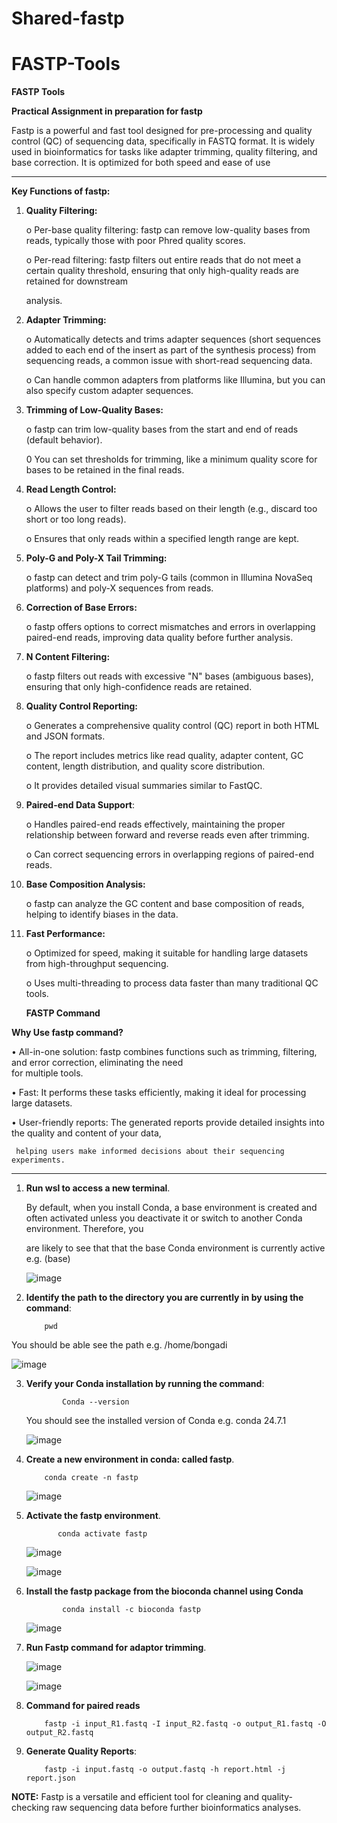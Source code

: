 # Shared-fastp

# FASTP-Tools

**FASTP Tools** 

**Practical Assignment in preparation for fastp**

Fastp is a powerful and fast tool designed for pre-processing and quality control (QC) of sequencing data, specifically in FASTQ format. It is widely used in bioinformatics for tasks like adapter trimming, quality filtering, and base correction. It is optimized for both speed and ease of use
_____________________________________________________________________________________________________________________________
**Key Functions of fastp:**

1.	**Quality Filtering:**

     o	Per-base quality filtering: fastp can remove low-quality bases from reads, typically those with poor Phred quality scores.

     o	Per-read filtering: fastp filters out entire reads that do not meet a certain quality threshold, ensuring that only high-quality reads are retained for downstream

  	analysis.

3.	**Adapter Trimming:**

  	   o	Automatically detects and trims adapter sequences (short sequences added to each end of the insert as part of the 
         synthesis process) from sequencing reads, a common issue with short-read sequencing data.

  	   o	Can handle common adapters from platforms like Illumina, but you can also specify custom adapter sequences.

5.	**Trimming of Low-Quality Bases:**

      o	fastp can trim low-quality bases from the start and end of reads (default behavior).

  	 0   You can set thresholds for trimming, like a minimum quality score for bases to be retained in the final reads.


7.	**Read Length Control:**
   
      o	Allows the user to filter reads based on their length (e.g., discard too short or too long reads).
  	
      o	Ensures that only reads within a specified length range are kept.

9.	**Poly-G and Poly-X Tail Trimming:**

  	o	fastp can detect and trim poly-G tails (common in Illumina NovaSeq platforms) and poly-X sequences from reads.

11.	**Correction of Base Errors:**

    o	fastp offers options to correct mismatches and errors in overlapping paired-end reads, improving data quality before further analysis.

12.	**N Content Filtering:**

    o	fastp filters out reads with excessive "N" bases (ambiguous bases), ensuring that only high-confidence reads are retained.

13.	**Quality Control Reporting:**
    
    o	Generates a comprehensive quality control (QC) report in both HTML and JSON formats.
   	
    o	The report includes metrics like read quality, adapter content, GC content, length distribution, and quality score distribution.
   	
    o	It provides detailed visual summaries similar to FastQC.

15.	**Paired-end Data Support**:
    
    o	Handles paired-end reads effectively, maintaining the proper relationship between forward and reverse reads even after trimming.
   	
    o	Can correct sequencing errors in overlapping regions of paired-end reads.
   	
17.	**Base Composition Analysis:**
    
    o	fastp can analyze the GC content and base composition of reads, helping to identify biases in the data.
   	
19.	**Fast Performance:**
    
    o	Optimized for speed, making it suitable for handling large datasets from high-throughput sequencing.
   	
    o	Uses multi-threading to process data faster than many traditional QC tools.

    **FASTP Command**

**Why Use fastp command?**

 •	All-in-one solution: fastp combines functions such as trimming, filtering, and error correction, eliminating the need      
      for multiple tools.
	
•    Fast: It performs these tasks efficiently, making it ideal for processing large datasets.

•	User-friendly reports: The generated reports provide detailed insights into the quality and content of your data,

     helping users make informed decisions about their sequencing experiments.


____________________________________________________________________________________________________________________________

1.	**Run wsl to access a **new** terminal**.

    By default, when you install Conda, a base environment is created and often activated unless you deactivate it or switch to another Conda environment. Therefore, you

  	are likely to see that that the base Conda environment is currently active e.g.  (base) 
 
       ![image](https://github.com/user-attachments/assets/2eb36a88-5da4-4836-b302-27177483d069)

2.	**Identify the path to the directory you are currently in by using the command**:  

            pwd
     
 You should be able see the path e.g.    /home/bongadi

     
  ![image](https://github.com/user-attachments/assets/7c74c800-db93-41af-b71c-8f2d445b8034)


3.	**Verify your Conda installation by running the command**:     

  	        	Conda --version 

  	 You should see the installed version of Conda e.g. conda 24.7.1

      ![image](https://github.com/user-attachments/assets/b6e69efc-1458-4857-8d76-3d30c8988667)


5.	**Create a new environment in conda: called fastp**.

            conda create -n fastp
             
    ![image](https://github.com/user-attachments/assets/fdeb768a-bbef-4ed2-81c8-0bfd08495b1c)


6.	**Activate the fastp environment**.
               
               conda activate fastp
            
     ![image](https://github.com/user-attachments/assets/7afede52-2ac3-46b6-8036-4aa507c670ce)

     ![image](https://github.com/user-attachments/assets/6b767b30-c7c7-42e2-ab7b-192f56accc29)


6.	**Install the fastp package from the bioconda channel using Conda**

                conda install -c bioconda fastp
     
     ![image](https://github.com/user-attachments/assets/507451c4-322d-48ae-884e-9e596a551d5d)

 
7.	**Run Fastp command for adaptor trimming**.
          
    ![image](https://github.com/user-attachments/assets/df400f38-450a-4ee0-b064-cdf3285610e4)

    ![image](https://github.com/user-attachments/assets/31f6aa17-87df-4c08-a14c-b68e80a452e4)

8.	**Command for paired reads** 

  	        fastp -i input_R1.fastq -I input_R2.fastq -o output_R1.fastq -O output_R2.fastq

10.	**Generate Quality Reports**:

            fastp -i input.fastq -o output.fastq -h report.html -j report.json

**NOTE:** Fastp is a versatile and efficient tool for cleaning and quality-checking raw sequencing data before further bioinformatics analyses.
     


